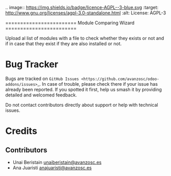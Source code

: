 .. image:: https://img.shields.io/badge/licence-AGPL--3-blue.svg :target:
http://www.gnu.org/licenses/agpl-3.0-standalone.html :alt: License: AGPL-3

======================== Module Comparing Wizard ========================

Upload al list of modules with a file to check whether they exists or not and if in case
that they exist if they are also installed or not.

# Bug Tracker

Bugs are tracked on `GitHub Issues <https://github.com/avanzosc/odoo-addons/issues>`\_.
In case of trouble, please check there if your issue has already been reported. If you
spotted it first, help us smash it by providing detailed and welcomed feedback.

Do not contact contributors directly about support or help with technical issues.

# Credits

## Contributors

- Unai Beristain <unaiberistain@avanzosc.es>
- Ana Juaristi <anajuaristi@avanzosc.es>
